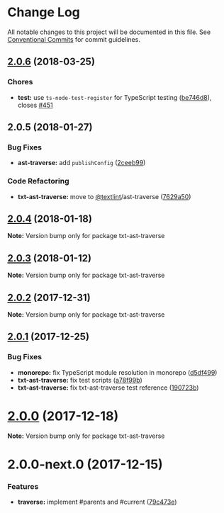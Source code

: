 # Change Log

All notable changes to this project will be documented in this file.
See [Conventional Commits](https://conventionalcommits.org) for commit guidelines.

<a name="2.0.6"></a>
## [2.0.6](https://github.com/textlint/textlint/compare/@textlint/ast-traverse@2.0.5...@textlint/ast-traverse@2.0.6) (2018-03-25)


### Chores

* **test:** use `ts-node-test-register` for TypeScript testing ([be746d8](https://github.com/textlint/textlint/commit/be746d8)), closes [#451](https://github.com/textlint/textlint/issues/451)




<a name="2.0.5"></a>
## 2.0.5 (2018-01-27)


### Bug Fixes

* **ast-traverse:** add `publishConfig` ([2ceeb99](https://github.com/textlint/textlint/commit/2ceeb99))


### Code Refactoring

* **txt-ast-traverse:** move to [@textlint](https://github.com/textlint)/ast-traverse ([7629a50](https://github.com/textlint/textlint/commit/7629a50))




<a name="2.0.4"></a>
## [2.0.4](https://github.com/textlint/textlint/compare/txt-ast-traverse@2.0.3...txt-ast-traverse@2.0.4) (2018-01-18)




**Note:** Version bump only for package txt-ast-traverse

<a name="2.0.3"></a>
## [2.0.3](https://github.com/textlint/textlint/compare/txt-ast-traverse@2.0.2...txt-ast-traverse@2.0.3) (2018-01-12)




**Note:** Version bump only for package txt-ast-traverse

<a name="2.0.2"></a>
## [2.0.2](https://github.com/textlint/textlint/compare/txt-ast-traverse@2.0.1...txt-ast-traverse@2.0.2) (2017-12-31)




**Note:** Version bump only for package txt-ast-traverse

<a name="2.0.1"></a>
## [2.0.1](https://github.com/textlint/textlint/compare/txt-ast-traverse@2.0.0...txt-ast-traverse@2.0.1) (2017-12-25)


### Bug Fixes

* **monorepo:** fix TypeScript module resolution in monorepo ([d5df499](https://github.com/textlint/textlint/commit/d5df499))
* **txt-ast-traverse:** fix test scripts ([a78f99b](https://github.com/textlint/textlint/commit/a78f99b))
* **txt-ast-traverse:** fix txt-ast-traverse test reference ([190723b](https://github.com/textlint/textlint/commit/190723b))




<a name="2.0.0"></a>
# [2.0.0](https://github.com/textlint/textlint/compare/txt-ast-traverse@2.0.0-next.0...txt-ast-traverse@2.0.0) (2017-12-18)




**Note:** Version bump only for package txt-ast-traverse

<a name="2.0.0-next.0"></a>
# 2.0.0-next.0 (2017-12-15)


### Features

* **traverse:** implement #parents and #current ([79c473e](https://github.com/textlint/textlint/commit/79c473e))

